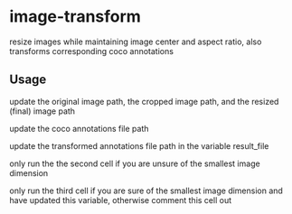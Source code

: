 # image-transform
resize images while maintaining image center and aspect ratio, also transforms corresponding coco annotations

## Usage 
update the original image path, the cropped image path, and the resized (final) image path

update the coco annotations file path 

update the transformed annotations file path in the variable result_file

only run the the second cell if you are unsure of the smallest image dimension 

only run the third cell if you are sure of the smallest image dimension and have updated this variable, otherwise comment this cell out
